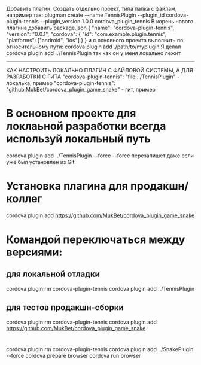 Добавить плагин:
    Создать отдельно проект, типа папка с файлам, например так:
    plugman create --name TennisPlugin --plugin_id cordova-plugin-tennis --plugin_version 1.0.0 cordova_plugin_tennis
    В корень нового плагина добавить package.json
    {
    "name": "cordova-plugin-tennis",
    "version": "0.0.1",
    "cordova": {
        "id": "com.example.plugin.tennis",
        "platforms": ["android", "ios"]
    }
    }
    и с основного проекта выполнить по относительному пути:
    cordova plugin add ./path/to/myplugin
    Я делал 
    cordova plugin add ..\TennisPlugin
    так как он у меня локально лежит

________________________________________________________
КАК НАСТРОИТЬ ЛОКАЛЬНО ПЛАГИН С ФАЙЛОВОЙ СИСТЕМЫ, А ДЛЯ РАЗРАБОТКИ С ГИТА
    "cordova-plugin-tennis": "file:../TennisPlugin" - локалька, пример
    "cordova-plugin-tennis": "github:MukBet/cordova_plugin_game_snake" - гит, пример

# В основном проекте для локлаьной разработки всегда используй локальный путь
cordova plugin add ../TennisPlugin --force
--force перезапишет даже если уже был установлен из Git
# Установка плагина для продакшн/коллег
cordova plugin add https://github.com/MukBet/cordova_plugin_game_snake

# Командой переключаться между версиями:
## для локальной отладки
cordova plugin rm cordova-plugin-tennis
cordova plugin add ../TennisPlugin
## для тестов продакшн-сборки
cordova plugin rm cordova-plugin-tennis
cordova plugin add https://github.com/MukBet/cordova_plugin_game_snake
#
cordova plugin rm cordova-plugin-tennis
cordova plugin add ../SnakePlugin --force
cordova prepare browser
cordova run browser
